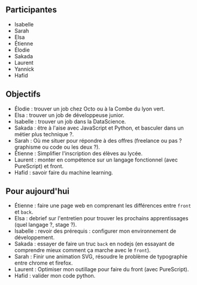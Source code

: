 ## Participantes

- Isabelle
- Sarah
- Elsa
- Étienne
- Élodie
- Sakada
- Laurent
- Yannick
- Hafid

## Objectifs

- Élodie : trouver un job chez Octo ou à la Combe du lyon vert.
- Elsa : trouver un job de développeuse junior.
- Isabelle : trouver un job dans la DataScience.
- Sakada : être à l'aise avec JavaScript et Python, et basculer dans un métier plus technique ?.
- Sarah : Où me situer pour répondre à des offres (freelance ou pas ? graphisme ou code ou les deux ?).
- Étienne : Simplifier l'inscription des élèves au lycée.
- Laurent : monter en compétence sur un langage fonctionnel (avec PureScript) et front.
- Hafid : savoir faire du machine learning.

## Pour aujourd'hui

- Étienne : faire une page web en comprenant les différences entre `front` et `back`.
- Elsa : debrief sur l'entretien pour trouver les prochains apprentissages (quel langage ?, stage ?).
- Isabelle : revoir des prérequis : configurer mon environnement de développement.
- Sakada : essayer de faire un truc `back` en nodejs (en essayant de comprendre mieux comment ça marche avec le `front`).
- Sarah : Finir une animation SVG, résoudre le problème de typographie entre chrome et firefox.
- Laurent : Optimiser mon outillage pour faire du front (avec PureScript).
- Hafid : valider mon code python.


